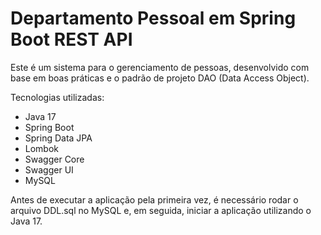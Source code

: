 # Departamento Pessoal em Spring Boot REST API

Este é um sistema para o gerenciamento de pessoas, desenvolvido com base em boas práticas e o padrão de projeto DAO (Data Access Object).

Tecnologias utilizadas:

- Java 17
- Spring Boot
- Spring Data JPA
- Lombok
- Swagger Core
- Swagger UI
- MySQL

Antes de executar a aplicação pela primeira vez, é necessário rodar o arquivo DDL.sql no MySQL e, em seguida, iniciar a aplicação utilizando o Java 17.
